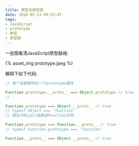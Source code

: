 ```yaml
---
title: 原型与原型链
date: 2018-05-23 09:53:47
tags:
- JavaScript
- prototype
- 原型
- 原型链
---
```


一张图看清JavaScript原型脉络:

{% asset_img prototype.jpeg %}

解释下如下代码:

```javascript
// 每个函数都存在一个prototype属性

Function.prototype.__proto__ === Object.prototype // true
// 

Function.prototype === Object.__proto__ // true
// typeof Object === 'function'
// 相当于Object函数是Function实例

Function.prototype === Function.__proto__ // true
// typeof Function.prototype === 'function'

Function.__proto__ === Object.__proto__ // true
```